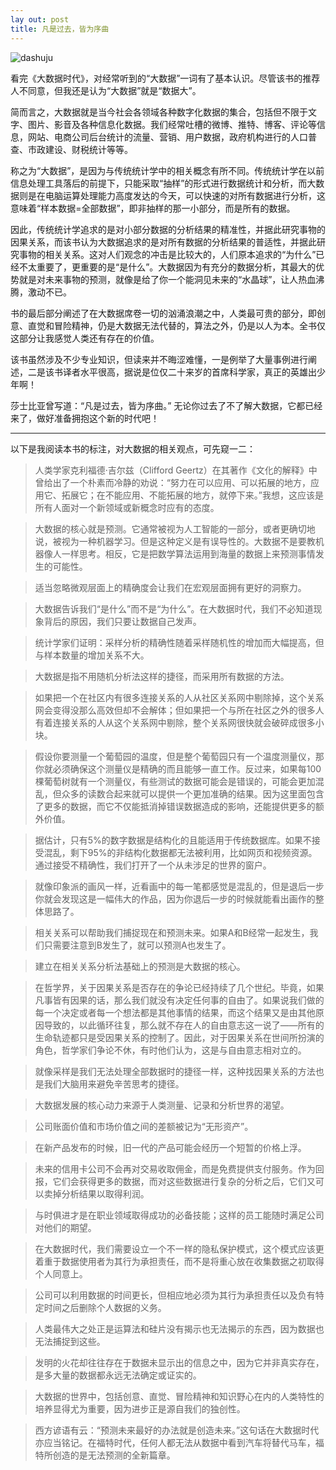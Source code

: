 ```yaml
---
lay out: post
title: 凡是过去，皆为序曲
---
```


![dashuju](http://oifrca68z.bkt.clouddn.com/zeove/image/dashuju.jpg)

看完《大数据时代》，对经常听到的“大数据”一词有了基本认识。尽管该书的推荐人不同意，但我还是认为“大数据”就是“数据大”。

简而言之，大数据就是当今社会各领域各种数字化数据的集合，包括但不限于文字、图片、影音及各种信息化数据。我们经常吐槽的微博、推特、博客、评论等信息，网站、电商公司后台统计的流量、营销、用户数据，政府机构进行的人口普查、市政建设、财税统计等等。

称之为“大数据”，是因为与传统统计学中的相关概念有所不同。传统统计学在以前信息处理工具落后的前提下，只能采取“抽样”的形式进行数据统计和分析，而大数据则是在电脑运算处理能力高度发达的今天，可以快速的对所有数据进行分析，这意味着“样本数据=全部数据”，即非抽样的那一小部分，而是所有的数据。

因此，传统统计学追求的是对小部分数据的分析结果的精准性，并据此研究事物的因果关系，而该书认为大数据追求的是对所有数据的分析结果的普适性，并据此研究事物的相关关系。这对人们观念的冲击是比较大的，人们原本追求的“为什么”已经不太重要了，更重要的是“是什么”。大数据因为有充分的数据分析，其最大的优势就是对未来事物的预测，就像是给了你一个能洞见未来的“水晶球”，让人热血沸腾，激动不已。

书的最后部分阐述了在大数据席卷一切的汹涌浪潮之中，人类最可贵的部分，即创意、直觉和冒险精神，仍是大数据无法代替的，算法之外，仍是以人为本。全书仅这部分让我感觉人类还有存在的价值。

该书虽然涉及不少专业知识，但读来并不晦涩难懂，一是例举了大量事例进行阐述，二是该书译者水平很高，据说是位仅二十来岁的首席科学家，真正的英雄出少年啊！

莎士比亚曾写道：“凡是过去，皆为序曲。” 无论你过去了不了解大数据，它都已经来了，做好准备拥抱这个新的时代吧！

----------

以下是我阅读本书的标注，对大数据的相关观点，可先窥一二：

> 人类学家克利福德·吉尔兹（Clifford Geertz）在其著作《文化的解释》中曾给出了一个朴素而冷静的劝说：“努力在可以应用、可以拓展的地方，应用它、拓展它；在不能应用、不能拓展的地方，就停下来。”我想，这应该是所有人面对一个新领域或新概念时应有的态度。

> 大数据的核心就是预测。它通常被视为人工智能的一部分，或者更确切地说，被视为一种机器学习。但是这种定义是有误导性的。大数据不是要教机器像人一样思考。相反，它是把数学算法运用到海量的数据上来预测事情发生的可能性。

> 适当忽略微观层面上的精确度会让我们在宏观层面拥有更好的洞察力。

> 大数据告诉我们“是什么”而不是“为什么”。在大数据时代，我们不必知道现象背后的原因，我们只要让数据自己发声。

> 统计学家们证明：采样分析的精确性随着采样随机性的增加而大幅提高，但与样本数量的增加关系不大。

> 大数据是指不用随机分析法这样的捷径，而采用所有数据的方法。

> 如果把一个在社区内有很多连接关系的人从社区关系网中剔除掉，这个关系网会变得没那么高效但却不会解体；但如果把一个与所在社区之外的很多人有着连接关系的人从这个关系网中剔除，整个关系网很快就会破碎成很多小块。

> 假设你要测量一个葡萄园的温度，但是整个葡萄园只有一个温度测量仪，那你就必须确保这个测量仪是精确的而且能够一直工作。反过来，如果每100棵葡萄树就有一个测量仪，有些测试的数据可能会是错误的，可能会更加混乱，但众多的读数合起来就可以提供一个更加准确的结果。因为这里面包含了更多的数据，而它不仅能抵消掉错误数据造成的影响，还能提供更多的额外价值。

> 据估计，只有5%的数字数据是结构化的且能适用于传统数据库。如果不接受混乱，剩下95%的非结构化数据都无法被利用，比如网页和视频资源。通过接受不精确性，我们打开了一个从未涉足的世界的窗户。

> 就像印象派的画风一样，近看画中的每一笔都感觉是混乱的，但是退后一步你就会发现这是一幅伟大的作品，因为你退后一步的时候就能看出画作的整体思路了。

> 相关关系可以帮助我们捕捉现在和预测未来。如果A和B经常一起发生，我们只需要注意到B发生了，就可以预测A也发生了。

> 建立在相关关系分析法基础上的预测是大数据的核心。

> 在哲学界，关于因果关系是否存在的争论已经持续了几个世纪。毕竟，如果凡事皆有因果的话，那么我们就没有决定任何事的自由了。如果说我们做的每一个决定或者每一个想法都是其他事情的结果，而这个结果又是由其他原因导致的，以此循环往复，那么就不存在人的自由意志这一说了——所有的生命轨迹都只是受因果关系的控制了。因此，对于因果关系在世间所扮演的角色，哲学家们争论不休，有时他们认为，这是与自由意志相对立的。

> 就像采样是我们无法处理全部数据时的捷径一样，这种找因果关系的方法也是我们大脑用来避免辛苦思考的捷径。

> 大数据发展的核心动力来源于人类测量、记录和分析世界的渴望。

> 公司账面价值和市场价值之间的差额被记为“无形资产”。

> 在新产品发布的时候，旧一代的产品可能会经历一个短暂的价格上浮。

> 未来的信用卡公司不会再对交易收取佣金，而是免费提供支付服务。作为回报，它们会获得更多的数据，而对这些数据进行复杂的分析之后，它们又可以卖掉分析结果以取得利润。

> 与时俱进才是在职业领域取得成功的必备技能；这样的员工能随时满足公司对他们的期望。

> 在大数据时代，我们需要设立一个不一样的隐私保护模式，这个模式应该更着重于数据使用者为其行为承担责任，而不是将重心放在收集数据之初取得个人同意上。

> 公司可以利用数据的时间更长，但相应地必须为其行为承担责任以及负有特定时间之后删除个人数据的义务。

> 人类最伟大之处正是运算法和硅片没有揭示也无法揭示的东西，因为数据也无法捕捉到这些。

> 发明的火花却往往存在于数据未显示出的信息之中，因为它并非真实存在，是多大量的数据都永远无法确定或证实的。

> 大数据的世界中，包括创意、直觉、冒险精神和知识野心在内的人类特性的培养显得尤为重要，因为进步正是源自我们的独创性。

> 西方谚语有云：“预测未来最好的办法就是创造未来。”这句话在大数据时代亦应当铭记。在福特时代，任何人都无法从数据中看到汽车将替代马车，福特所创造的是无法预测的全新篇章。
